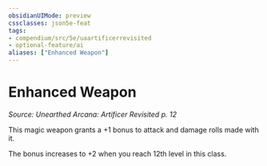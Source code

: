 ```yaml
---
obsidianUIMode: preview
cssclasses: json5e-feat
tags:
- compendium/src/5e/uaartificerrevisited
- optional-feature/ai
aliases: ["Enhanced Weapon"]
---
```

# Enhanced Weapon
*Source: Unearthed Arcana: Artificer Revisited p. 12*  

This magic weapon grants a +1 bonus to attack and damage rolls made with it.

The bonus increases to +2 when you reach 12th level in this class.